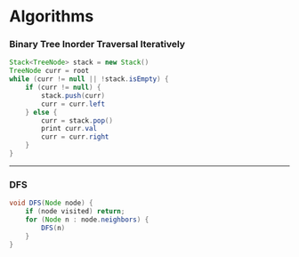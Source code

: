 # Algorithms


### Binary Tree Inorder Traversal Iteratively
```Java
Stack<TreeNode> stack = new Stack()
TreeNode curr = root
while (curr != null || !stack.isEmpty) {
    if (curr != null) {
        stack.push(curr)
        curr = curr.left
    } else {
        curr = stack.pop()
        print curr.val
        curr = curr.right
    }
}
```

---

### DFS
```Java
void DFS(Node node) {
    if (node visited) return;
    for (Node n : node.neighbors) {
        DFS(n)
    }
}
```
